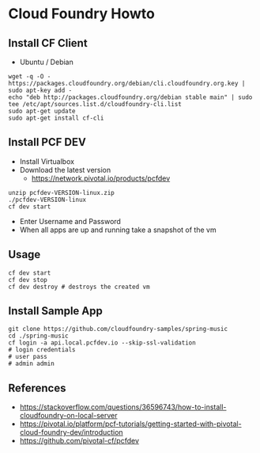 # Cloud Foundry Howto

## Install CF Client
* Ubuntu / Debian
```
wget -q -O - https://packages.cloudfoundry.org/debian/cli.cloudfoundry.org.key | sudo apt-key add -
echo "deb http://packages.cloudfoundry.org/debian stable main" | sudo tee /etc/apt/sources.list.d/cloudfoundry-cli.list
sudo apt-get update
sudo apt-get install cf-cli
```

## Install PCF DEV
* Install Virtualbox
* Download the latest version
  * https://network.pivotal.io/products/pcfdev
```
unzip pcfdev-VERSION-linux.zip
./pcfdev-VERSION-linux
cf dev start
```
* Enter Username and Password
* When all apps are up and running take a snapshot of the vm 

## Usage
```
cf dev start
cf dev stop
cf dev destroy # destroys the created vm
```

## Install Sample App
```
git clone https://github.com/cloudfoundry-samples/spring-music
cd ./spring-music
cf login -a api.local.pcfdev.io --skip-ssl-validation
# login credentials
# user pass
# admin admin
```



## References
* https://stackoverflow.com/questions/36596743/how-to-install-cloudfoundry-on-local-server
* https://pivotal.io/platform/pcf-tutorials/getting-started-with-pivotal-cloud-foundry-dev/introduction
* https://github.com/pivotal-cf/pcfdev
